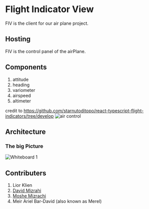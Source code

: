 # Flight Indicator View
FIV is the client for our air plane project.

## Hosting
FIV is the control panel of the airPlane.

## Components
1. attitude
2. heading
3. variometer
4. airspeed
5. altimeter

credit to https://github.com/starnutoditopo/react-typescript-flight-indicators/tree/develop
![air control](https://user-images.githubusercontent.com/81707107/196277799-7762fdc8-0d4f-43a0-9724-daf617a9a250.png)

## Architecture
### The big Picture
![Whiteboard 1](https://user-images.githubusercontent.com/81707107/196280367-060a5168-fc14-485f-95de-585f2f798813.png)


## Contributers
1. Lior Klien
2. [David Mizrahi](https://github.com/davidthe)
3. [Moshe Mizrachi](https://github.com/ILmoshe)
4. Meir Ariel Bar-David (also known as Merel)
